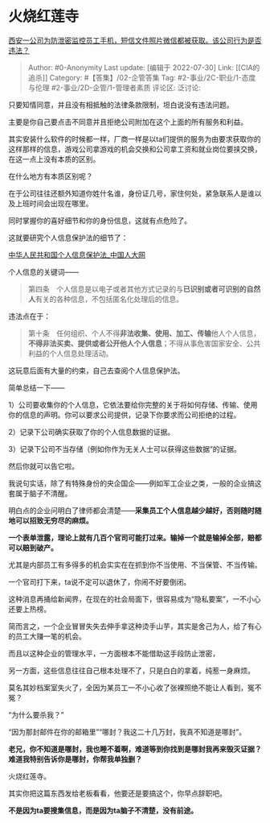 # 火烧红莲寺
[西安一公司为防泄密监控员工手机，短信文件照片微信都被获取。该公司行为是否违法？](https://www.zhihu.com/question/545906565/answer/2600250266)

> Author: #0-Anonymity
> Last update: [编辑于 2022-07-30]
> Link: [[CIA的追杀]]
> Category: #【答集】/02-企管答集
> Tag: #2-事业/2C-职业/1-态度与伦理 #2-事业/2D-企管/1-管理者素质
> 评论区:
> 泛讨论:

只要知情同意，并且没有相抵触的法律条款限制，坦白说没有违法问题。

主要是你自己要点击不同意并且拒绝公司附加在这个上面的所有服务和利益。

其实安装什么软件的时候都一样，厂商一样是以ta们提供的服务为由要求获取你的这样那样的信息，游戏公司拿游戏的机会交换和公司拿工资和就业岗位要挟交换，在这一点上没有本质的区别。

在什么地方有本质区别呢？

在于公司往往还额外知道你姓什名谁，身份证几号，家住何处，紧急联系人是谁以及上班时间会出现在哪里。

同时掌握你的喜好细节和你的身份信息，这就有点危险了。

这就要研究个人信息保护法的细节了：

[中华人民共和国个人信息保护法_中国人大网​](https://link.zhihu.com/?target=http%3A//www.npc.gov.cn/npc/c30834/202108/a8c4e3672c74491a80b53a172bb753fe.shtml)

个人信息的关键词——

> 第四条　个人信息是以电子或者其他方式记录的与**已识别或者可识别的自然人**有关的各种信息，不包括匿名化处理后的信息。

违法点在于：

> 第十条　任何组织、个人不得**非法收集、使用、加工、传输**他人个人信息，**不得非法买卖、提供或者公开他人个人信息**；不得从事危害国家安全、公共利益的个人信息处理活动。

这玩意后面有大量的约束，自己去查阅个人信息保护法。

简单总结一下——

1）公司要收集你的个人信息，它依法要给你完整的关于将如何存储、传输、使用你的信息的声明。你可以要求公司提供，记录下你要求而公司拒绝的过程。

2）记录下公司确实获取了你的个人信息数据的证据。

3）记录下公司不当存储（例如你作为无关人士可以获得这些数据”的证据。

然后你就可以告它啦。

我说句实话，除了有特殊身份的央企国企——例如军工企业之类，一般的企业搞这套属于脑子不清醒。

明白点的企业问明白了律师都会清楚——**采集员工个人信息越少越好，否则随时随地可以招致无穷尽的麻烦。**

**一个表单泄露，理论上就有几百个官司可能打过来。输掉一个就是输掉全部，赔都可以赔到破产。**

尤其是内部员工有多得多的机会实实在在抓到你不当使用、不当保管、不当传输。

一个官司打下来，ta说不定可以退休了，你闹不好要倒闭。

这种消息再捅给新闻界，在现在的社会局面下，很容易成为“隐私要案”，一不小心还要上热榜。

简而言之，一个企业冒冒失失去伸手拿这种烫手山芋，其实是舍己为人，给了有心的员工大赚一笔的机会。

而且以这种企业的管理水平，一方面根本不能借助这手段防止泄密，

另一方面，这些信息往往自己根本处理不了，只是白白的拿着，纯惹一身麻烦。

莫名其妙档案室失火了，全因为某员工一不小心收了张裸照绝不能让人看到，冤不冤？

“为什么要杀我？”

“因为那封邮件在你的邮箱里”“哪封？我这二十几万封，我真不知道是哪封”。

**老兄，你不知道是哪封，我也睡不着啊，难道等到你找到是哪封我再来毁灭证据？难道我特别告诉你是哪封，你帮我单独删？**

火烧红莲寺。

其实你把这篇东西发给老板看看，他要还是要搞这个，你早点辞职吧。

**不是因为ta要搜集信息，而是因为ta脑子不清楚，没有前途。**

